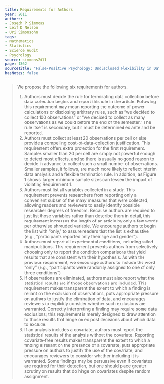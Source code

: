 ```yaml
---
title: Requirements for Authors
year: 2011
authors:
- Joseph P Simmons
- Leif D Nelson
- Uri Simonsohn
tags:
- Mathematics
- Statistics
- Science Audit
- Psychology
source: simmons2011
page: 1362
sourceTitle: "False-Positive Psychology: Undisclosed Flexibility in Data Collection and Analysis Allows Presenting Anything as Significant"
hasNotes: false
---
```


> We propose the following six requirements for authors.
>
> 1. Authors must decide the rule for terminating data collection before data collection begins and report this rule in the article. Following this requirement may mean reporting the outcome of power calculations or disclosing arbitrary rules, such as “we decided to collect 100 observations” or “we decided to collect as many observations as we could before the end of the semester.” The rule itself is secondary, but it must be determined ex ante and be reported.
> 2. Authors must collect at least 20 observations per cell or else provide a compelling cost-of-data-collection justification. This requirement offers extra protection for the first requirement. Samples smaller than 20 per cell are simply not powerful enough to detect most effects, and so there is usually no good reason to decide in advance to collect such a small number of observations. Smaller samples, it follows, are much more likely to reflect interim data analysis and a flexible termination rule. In addition, as Figure 1 shows, larger minimum sample sizes can lessen the impact of violating Requirement 1.
> 3. Authors must list all variables collected in a study. This requirement prevents researchers from reporting only a convenient subset of the many measures that were collected, allowing readers and reviewers to easily identify possible researcher degrees of freedom. Because authors are required to just list those variables rather than describe them in detail, this requirement increases the length of an article by only a few words per otherwise shrouded variable. We encourage authors to begin the list with “only,” to assure readers that the list is exhaustive (e.g., “participants reported only their age and gender”).
> 4. Authors must report all experimental conditions, including failed manipulations. This requirement prevents authors from selectively choosing only to report the condition comparisons that yield results that are consistent with their hypothesis. As with the previous requirement, we encourage authors to include the word “only” (e.g., “participants were randomly assigned to one of only three conditions”).
> 5. If observations are eliminated, authors must also report what the statistical results are if those observations are included. This requirement makes transparent the extent to which a finding is reliant on the exclusion of observations, puts appropriate pressure on authors to justify the elimination of data, and encourages reviewers to explicitly consider whether such exclusions are warranted. Correctly interpreting a finding may require some data exclusions; this requirement is merely designed to draw attention to those results that hinge on ex post decisions about which data to exclude.
> 6. If an analysis includes a covariate, authors must report the statistical results of the analysis without the covariate. Reporting covariate-free results makes transparent the extent to which a finding is reliant on the presence of a covariate, puts appropriate pressure on authors to justify the use of the covariate, and encourages reviewers to consider whether including it is warranted. Some findings may be persuasive even if covariates are required for their detection, but one should place greater scrutiny on results that do hinge on covariates despite random assignment.
